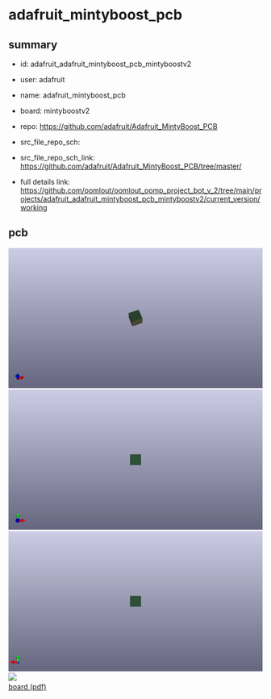 # adafruit_mintyboost_pcb
 
## summary 
* id: adafruit_adafruit_mintyboost_pcb_mintyboostv2
* user: adafruit
* name: adafruit_mintyboost_pcb
* board: mintyboostv2
* repo: https://github.com/adafruit/Adafruit_MintyBoost_PCB



* src_file_repo_sch: 
* src_file_repo_sch_link: https://github.com/adafruit/Adafruit_MintyBoost_PCB/tree/master/
* full details link: https://github.com/oomlout/oomlout_oomp_project_bot_v_2/tree/main/projects/adafruit_adafruit_mintyboost_pcb_mintyboostv2/current_version/working  



## pcb  
![](working_3d_600.png) 
![](working_3d_front_600.png)  
![](working_3d_back_600.png)  
![](working_600.png)  
[board (pdf)](working.pdf)  




